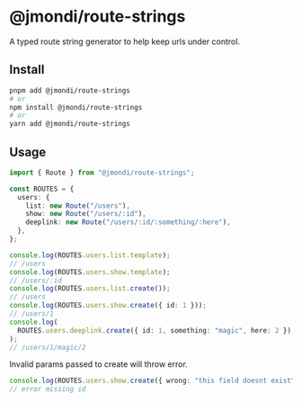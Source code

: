 # @jmondi/route-strings

A typed route string generator to help keep urls under control.

## Install

```bash
pnpm add @jmondi/route-strings
# or
npm install @jmondi/route-strings
# or
yarn add @jmondi/route-strings
```

## Usage

```typescript
import { Route } from "@jmondi/route-strings";

const ROUTES = {
  users: {
    list: new Route("/users"),
    show: new Route("/users/:id"),
    deeplink: new Route("/users/:id/:something/:here"),
  },
};

console.log(ROUTES.users.list.template);
// /users
console.log(ROUTES.users.show.template);
// /users/:id
console.log(ROUTES.users.list.create());
// /users
console.log(ROUTES.users.show.create({ id: 1 }));
// /users/1
console.log(
  ROUTES.users.deeplink.create({ id: 1, something: "magic", here: 2 }),
);
// /users/1/magic/2
```

Invalid params passed to create will throw error.

```typescript
console.log(ROUTES.users.show.create({ wrong: "this field doesnt exist" }));
// error missing id
```
